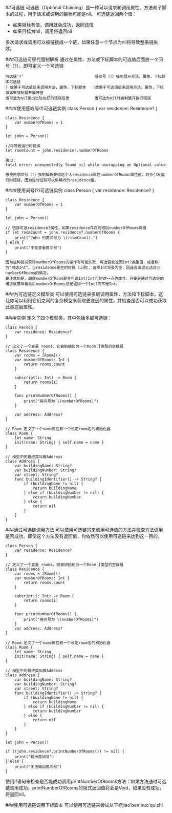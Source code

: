 ##可选链
可选链（Optional Chaining）是一种可以请求和调用属性、方法和子脚本的过程，用于请求或调用的目标可能是nil。
可选链返回两个值：

* 如果目标有值，调用就会成功，返回该值
* 如果目标为nil，调用将返回nil

多次请求或调用可以被链接成一个链，如果任意一个节点为nil将导致整条链失效。

###可选链可替代强制解析
通过在属性、方法或下标脚本的可选值后面放一个问号（?），即可定义一个可选链

	可选链‘?’                               感叹号（!）强制展开方法，属性，下标脚本可选链
	? 放置于可选值后来调用方法，属性，下标脚本   !放置于可选值后来调用方法，属性，下标脚本来强制展开展开值
	当可选为nil输出比较友好的错误信息           当可选为nil时强制展开执行错误
	

####使用感叹号(!)可选链实例
	class Person {
		var residence: Residence?
	}
	
	class Residence {
		var numberOfRooms = 1
	}
	
	let john = Person()
	
	//将导致运行时错误
	let roomCount = john.residence!.numberOfRooms
	
	输出：
	fatal error: unexpectedly found nil while unwrapping an Optional value
	
	想使用感叹号（!）强制解析获得这个人residence属性numberOfRooms属性值，将会引发运行时错误，因为这时没有可以供解析的residence值。
	
####使用问号(?)可选链实例
	class Person {
		var residence: Residence?
	}
	
	class Residence {
		var numberOfRooms = 1
	}
	
	let john = Person()
	
	// 链接可选residence?属性，如果residence存在则取回numberOfRooms得值
	if let roomCount = john.residence?.numberOfRooms {
		print("John 的房间号为 \(roomCount).")
	} else {
		print("不能查看房间号")
	}
	
	因为这种尝试获得numberOfRooms的操作有可能失败，可选链会返回Int?类型值，或者称为“可选Int”。当residence是空的时候（上例），选择Int将会为空，因此会出现无法访问numberOfRooms的情况。
	要注意的是，即使numberOfRoom是非可选Int(Int?)时这一点也成立。只要是通过可选链的请求就意味着最后numberOfRooms总是返回一个Int?而不是Int。
	

###为可选链定义模型类
可以使用可选链来多层调用属性，方法和下标脚本。这让你可以利用它们之间的复杂模型来获取更底层的属性，并检查是否可以成功获取此类底层属性。

####实例
定义了四个模型类，其中包括多层可选链：

	class Person {
		var residence: Residence?
	}
	
	// 定义了一个变量 rooms，它被初始化为一个Room[]类型的空数组
	class Residence {
		var rooms = [Room]()
		var numberOfRooms: Int {
			return rooms.count
		}
		
		subscript(i: Int) -> Room {
			return rooms[i]
		}
		
		func printNumberOfRooms() {
			print("房间号为 \(numberOfRooms)")
		}
		
		var address: Address?
	}
	
	// Room 定义了一个name属性和一个设定room名的初始化器
	class Room {
		let name: String
		init(name: String) { self.name = name }
	}
	
	// 模型中的最终类叫做Address
	class Address {
		var buildingName: String?
		var buildingNumber: String?
		var street: String?
		func buildingIdentifier() -> String? {
			if (buildingName != nil) {
				return buildingName
			} else if (buildingNumber != nil) {
				return buildingNumber
			} else {
				return nil
			}
		}
	}
	
	
###通过可选链调用方法
可以使用可选链的来调用可选值的方法并检查方法调用是否成功。即使这个方法没有返回值，你依然可以使用可选链来达到这一目的。

	class Person {
		var residence: Residence?
	}
	
	// 定义了一个变量 rooms，她被初始化为一个Room[]类型的空数组
	class Residence {
		var rooms = [Room]()
		var numberOfRooms: Int {
			return rooms.count
		}
		
		subsript(i: Int) -> Room {
			return rooms[i]
		}
		
		func printNumberOfRooms() {
			print("房间号为 \(numberOfRooms)")
		}
		var address: Address?
	}
	
	// Room 定义了一个name属性和一个设定room名的初始化器
	class Room {
		let name: String
		init(name: String) { self.name = name }
	}
	
	// 模型中的最终类叫做Address
	class Address {
		var buildingName: String?
		var buildingNumber: String?
		var street: String?
		func buildingIdentifier() -> String? {
			if (buildingName != nil) {
				return buildingName
			} else if (buildingNumber != nil) {
				return buildingNumber
			} else {
				return nil
			}
		}
	}
	
	let john = Person()
	
	if ((john.residence?.printNumberOfRooms()) != nil) {
		print("输出房间号")
	} else {
		print("无法输出房间号")
	}
	
使用if语句来检查是否能成功调用printNumberOfRooms方法：如果方法通过可选链调用成功，printNumberOfRooms的隐式返回值将会是Void，如果没有成功，将返回nil。

###使用可选链调用下标脚本
可以使用可选链来尝试从下标jiao'ben'huo'qu'zhi